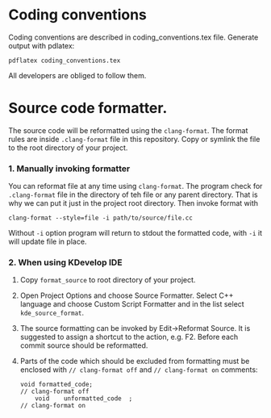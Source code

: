 # Coding conventions

Coding conventions are described in coding_conventions.tex file. Generate output
with pdlatex:

    pdflatex coding_conventions.tex

All developers are obliged to follow them.

# Source code formatter.

The source code will be reformatted using the `clang-format`. The format rules
are inside `.clang-format` file in this repository. Copy or symlink the file
to the root directory of your project.

### 1. Manually invoking formatter

You can reformat file at any time using `clang-format`. The program check for
`.clang-format` file in the directory of teh file or any parent directory. That
is why we can put it just in the project root directory. Then invoke format with

    clang-format --style=file -i path/to/source/file.cc

Without `-i` option program will return to stdout the formatted code, with `-i`
it will update file in place.

### 2. When using KDevelop IDE

 1. Copy `format_source` to root directory of your project.
 2. Open Project Options and choose Source Formatter. Select C++ language and
    choose Custom Script Formatter and in the list select `kde_source_format`.
 3. The source formatting can be invoked by Edit->Reformat Source. It is
    suggested to assign a shortcut to the action, e.g. F2. Before each commit
    source should be reformatted.
 4. Parts of the code which should be excluded from formatting must be
    enclosed with `// clang-format off` and `// clang-format on` comments:

        void formatted_code;
        // clang-format off
            void    unformatted_code  ;
        // clang-format on